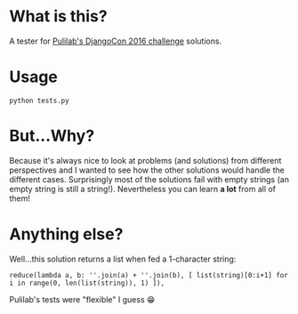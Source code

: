 # What is this?

A tester for [Pulilab's DjangoCon 2016 challenge](http://www.pulilab.com/djangocon/) solutions.

# Usage

`python tests.py`

# But...Why?

Because it's always nice to look at problems (and solutions) from different perspectives and I wanted to see how the other solutions would handle the different cases. Surprisingly most of the solutions fail with empty strings (an empty string is still a string!). Nevertheless you can learn **a lot** from all of them!

# Anything else?

Well...this solution returns a list when fed a 1-character string:

`reduce(lambda a, b: ''.join(a) + ''.join(b), [ list(string)[0:i+1] for i in range(0, len(list(string)), 1) ]),`

Pulilab's tests were "flexible" I guess 😁

